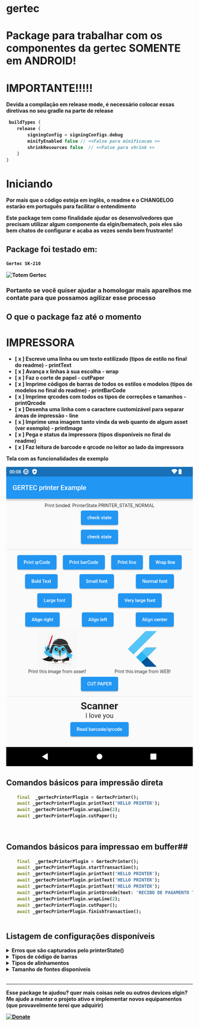 # gertec
# Package para trabalhar com os componentes da gertec <strong>SOMENTE em ANDROID! 


# IMPORTANTE!!!!!
Devida a compilaçāo em release mode, é necessário colocar essas diretivas no seu gradle na parte de release

```gradle
 buildTypes {
    release {
        signingConfig = signingConfigs.debug
        minifyEnabled false // <<False para minificacao >>
        shrinkResources false  // <<False para shrink >>
    }
}
```
# Iniciando
**Por mais que o código esteja em inglês, o readme e o CHANGELOG estarão em português para facilitar o entendimento**

Este package tem como finalidade ajudar os desenvolvedores que precisam utilizar algum componente da elgin/bematech, pois eles são bem chatos de configurar e acaba as vezes sendo bem frustrante!


 ## Package foi testado em:
```bash
Gertec SK-210 
```

<p align="left">
  <img src="https://jacodouhoje.dev/wp-content/uploads/2024/10/sk-210.webp"  
  title="Totem Gertec" width="200">
</p>



### Portanto se você quiser ajudar a homologar mais aparelhos me contate para que possamos agilizar esse processo   
## O que o package faz até o momento

# IMPRESSORA
- [ x ] Escreve uma linha ou um texto estilizado (tipos de estilo no final do readme) -  **printText**
- [ x ] Avança x linhas à sua escolha - **wrap**
- [ x ] Faz o corte de papel - **cutPaper**
- [ x ] Imprime códigos de barras de todos os estilos e modelos (tipos de modelos no final do readme) - **printBarCode**
- [ x ] Imprime qrcodes com todos os tipos de correções e tamanhos - **printQrcode**
- [ x ] Desenha uma linha com o caractere customizável para separar áreas de impressão  - **line**
- [ x ] Imprime uma imagem tanto vinda da web quanto de algum asset (ver exemplo) - **printImage**
- [ x ] Pega e status da impressora (tipos disponíveis no final do readme)
- [ x ] Faz leitura de barcode e qrcode no leitor ao lado da impressora





**Tela com as funcionalidades de exemplo**

![PRINT](./resources/print.png)


## Comandos básicos para impressão direta ##

```dart
    final  _gertecPrinterPlugin = GertecPrinter();
    await _gertecPrinterPlugin.printText('HELLO PRINTER');
    await _gertecPrinterPlugin.wrapLine(2);
    await _gertecPrinterPlugin.cutPaper();
    
   
```

## Comandos básicos para impressao em buffer##

```dart
    final  _gertecPrinterPlugin = GertecPrinter();
    await _gertecPrinterPlugin.startTransaction();
    await _gertecPrinterPlugin.printText('HELLO PRINTER');
    await _gertecPrinterPlugin.printText('HELLO PRINTER');
    await _gertecPrinterPlugin.printText('HELLO PRINTER');
    await _gertecPrinterPlugin.printQrcode(text: 'RECIBO DE PAGAMENTO TESTE', height: 300, width: 200);
    await _gertecPrinterPlugin.wrapLine(2);
    await _gertecPrinterPlugin.cutPaper();
    await _gertecPrinterPlugin.finishTransaction();
    
```
## Listagem de configurações disponíveis


<details>
<summary>Erros que são capturados pelo  <strong>printerState()</strong></summary>


```dart
///Where in the barcode the text will be show
enum PrinterState {
  PRINTER_STATE_NORMAL(0),
  PRINTER_STATE_NOPAPER(1),
  PRINTER_STATE_HIGHTEMP(2),
  PRINTER_STATE_UNKNOWN(3),
  PRINTER_STATE_NOT_OPEN(4),
  PRINTER_STATE_DEV_ERROR(5),
  PRINTER_STATE_LOWVOL_ERROR(6),
  PRINTER_STATE_BUSY(7),
  PRINTER_STATE_CUT(8),
  PRINTER_STATE_OUT(9),
  PRINTER_PAPER_RUN_OUT(10),
  PRINTER_COVER_OPEN(11),
  PRINT_ERROR_PARAMETER(12);

  const PrinterState(this.value);
  final int value;
}

```
</details>



<details>
<summary><strong>Tipos de código de barras</strong></summary>

```dart
enum BarCodeType {
  BARCODE_TYPE_UPCA(65),
  BARCODE_TYPE_UPCE(66),
  BARCODE_TYPE_JAN13(67),
  BARCODE_TYPE_JAN8(68),
  BARCODE_TYPE_CODE39(69),
  BARCODE_TYPE_ITF(70),
  BARCODE_TYPE_CODEBAR(71),
  BARCODE_TYPE_CODE93(72),
  BARCODE_TYPE_CODE128(73);

  const BarCodeType(this.value);
  final int value;
}
```

</details>



<details>
<summary><strong>Tipos de alinhamentos</strong></summary>

```dart
enum PrintAlign {
  LEFT(0),
  CENTER(1),
  RIGHT(2);

  final int value;
  const PrintAlign(this.value);
}
```
</details>





<details>
<summary><strong>Tamanho de fontes disponíveis</strong></summary>

```dart
enum FontSize {
  SMALL(4),
  NORMAL(8),
  LARGE(16),
  XLARGE(24);

  final int value;
  const FontSize(this.value);
}
```
</details>






<br>
<hr>
Esse package te ajudou? quer mais coisas nele ou outros devices elgin? Me ajude a manter o projeto ativo e implementar novos equipamentos (que provavelmente terei que adquirir)

[![Donate](https://img.shields.io/badge/Donate-PayPal-green.svg)](https://www.paypal.com/donate?business=5BMWJ9CYNVDAE&no_recurring=0&currency_code=BRL)
